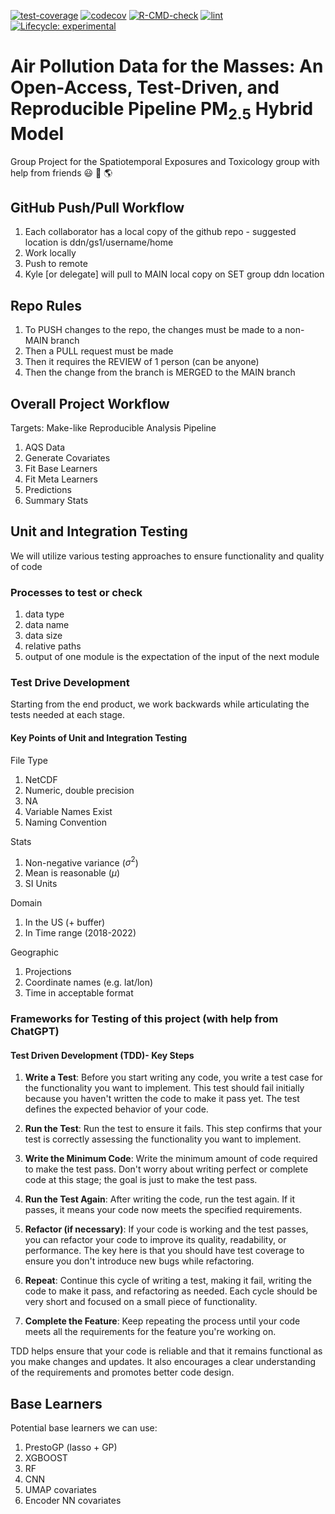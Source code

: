 [![test-coverage](https://github.com/Spatiotemporal-Exposures-and-Toxicology/beethoven/actions/workflows/test-coverage.yaml/badge.svg)](https://github.com/Spatiotemporal-Exposures-and-Toxicology/beethoven/actions/workflows/test-coverage.yaml)
[![codecov](https://codecov.io/gh/Spatiotemporal-Exposures-and-Toxicology/beethoven/graph/badge.svg?token=T6QZW69X55)](https://codecov.io/gh/Spatiotemporal-Exposures-and-Toxicology/beethoven)
[![R-CMD-check](https://github.com/Spatiotemporal-Exposures-and-Toxicology/beethoven/actions/workflows/check-standard.yaml/badge.svg)](https://github.com/Spatiotemporal-Exposures-and-Toxicology/beethoven/actions/workflows/check-standard.yaml)
[![lint](https://github.com/Spatiotemporal-Exposures-and-Toxicology/beethoven/actions/workflows/lint.yaml/badge.svg)](https://github.com/Spatiotemporal-Exposures-and-Toxicology/beethoven/actions/workflows/lint.yaml)
[![Lifecycle:
experimental](https://img.shields.io/badge/lifecycle-experimental-orange.svg)](https://lifecycle.r-lib.org/articles/stages.html#experimental)

# Air Pollution Data for the Masses: An Open-Access, Test-Driven, and Reproducible Pipeline  PM<sub>2.5</sub> Hybrid Model 
 Group Project for the Spatiotemporal Exposures and Toxicology group with help from friends :smiley: :cowboy_hat_face: :earth_americas:

## GitHub Push/Pull Workflow
1) Each collaborator has a local copy of the github repo - suggested location is ddn/gs1/username/home
2) Work locally
3) Push to remote
4) Kyle [or delegate] will pull to MAIN local copy on SET group ddn location

## Repo Rules 
1) To PUSH changes to the repo, the changes must be made to a non-MAIN branch
2) Then a PULL request must be made
3) Then it requires the REVIEW of 1 person (can be anyone)
4) Then the change from the branch is MERGED to the MAIN branch
   
## Overall Project Workflow

Targets: Make-like Reproducible Analysis Pipeline
 1) AQS Data
 2) Generate Covariates
 3) Fit Base Learners
 4) Fit Meta Learners
 5) Predictions
 6) Summary Stats
    
##  Unit and Integration Testing 

We will utilize various testing approaches to ensure functionality and quality of code

### Processes to test or check 
1) data type
2) data name
3) data size
4) relative paths
5) output of one module is the expectation of the input of the next module

### Test Drive Development
Starting from the end product, we work backwards while articulating the tests needed at each stage.

#### Key Points of Unit and Integration Testing
File Type
1. NetCDF
2. Numeric, double precision
3. NA
4. Variable Names Exist
5. Naming Convention

Stats 
1. Non-negative variance ($\sigma^2$)
2. Mean is reasonable ($\mu$)
3. SI Units

Domain 
1. In the US (+ buffer)
2. In Time range (2018-2022)

Geographic 
1. Projections
2. Coordinate names (e.g. lat/lon)
3. Time in acceptable format 


### Frameworks for Testing of this project (with help from ChatGPT)

#### Test Driven Development (TDD)- Key Steps
1. **Write a Test**: Before you start writing any code, you write a test case for the functionality you want to implement. This test should fail initially because you haven't written the code to make it pass yet. The test defines the expected behavior of your code.

2. **Run the Test**: Run the test to ensure it fails. This step confirms that your test is correctly assessing the functionality you want to implement.

3. **Write the Minimum Code**: Write the minimum amount of code required to make the test pass. Don't worry about writing perfect or complete code at this stage; the goal is just to make the test pass.

4. **Run the Test Again**: After writing the code, run the test again. If it passes, it means your code now meets the specified requirements.

5. **Refactor (if necessary)**: If your code is working and the test passes, you can refactor your code to improve its quality, readability, or performance. The key here is that you should have test coverage to ensure you don't introduce new bugs while refactoring.

6. **Repeat**: Continue this cycle of writing a test, making it fail, writing the code to make it pass, and refactoring as needed. Each cycle should be very short and focused on a small piece of functionality.

7. **Complete the Feature**: Keep repeating the process until your code meets all the requirements for the feature you're working on.

TDD helps ensure that your code is reliable and that it remains functional as you make changes and updates. It also encourages a clear understanding of the requirements and promotes better code design.




## Base Learners 
Potential base learners we can use: 
1) PrestoGP (lasso + GP)
2) XGBOOST
3) RF
4) CNN
5) UMAP covariates
6) Encoder NN covariates




